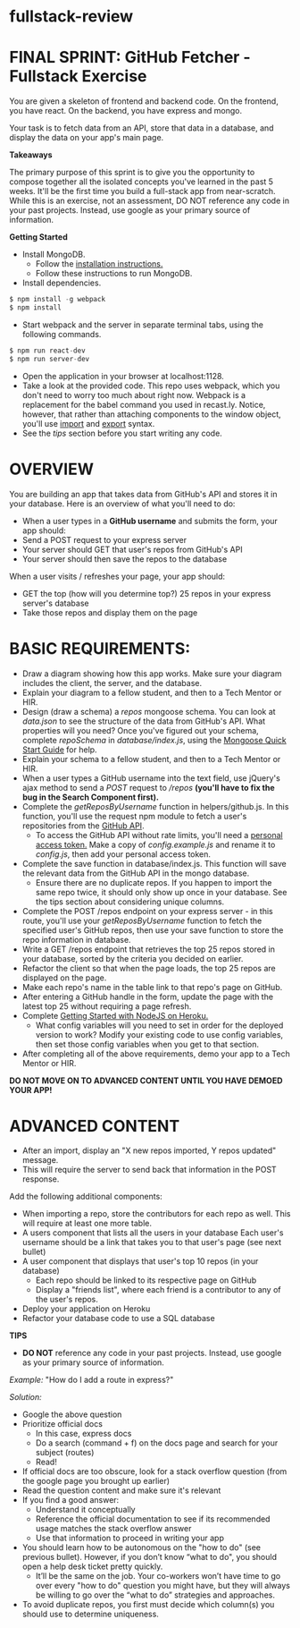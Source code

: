 # fullstack-review


# FINAL SPRINT: GitHub Fetcher - Fullstack Exercise
You are given a skeleton of frontend and backend code. On the frontend, you have react. On the backend, you have express and mongo.

Your task is to fetch data from an API, store that data in a database, and display the data on your app's main page.

**Takeaways**

The primary purpose of this sprint is to give you the opportunity to compose together all the isolated concepts you've learned in the past 5 weeks. It'll be the first time you build a full-stack app from near-scratch. While this is an exercise, not an assessment, DO NOT reference any code in your past projects. Instead, use google as your primary source of information.

**Getting Started**
* Install MongoDB.
  * Follow the [installation instructions.](https://docs.mongodb.com/manual/tutorial/install-mongodb-on-os-x/#install-mongodb-community-edition-with-homebrew)
  * Follow these instructions to run MongoDB.
* Install dependencies.
```javascript
$ npm install -g webpack
$ npm install
```
* Start webpack and the server in separate terminal tabs, using the following commands.
```javascript
$ npm run react-dev
$ npm run server-dev
```
* Open the application in your browser at localhost:1128.
* Take a look at the provided code. This repo uses webpack, which you don't need to worry too much about right now. Webpack is a replacement for the babel command you used in recast.ly. Notice, however, that rather than attaching components to the window object, you'll use [import](https://developer.mozilla.org/en-US/docs/Web/JavaScript/Reference/Statements/import) and [export](https://developer.mozilla.org/en-US/docs/Web/JavaScript/Reference/Statements/export) syntax.
* See the *tips* section before you start writing any code.

# OVERVIEW

You are building an app that takes data from GitHub's API and stores it in your database. Here is an overview of what you'll need to do:

* When a user types in a **GitHub username** and submits the form, your app should:
* Send a POST request to your express server
* Your server should GET that user's repos from GitHub's API
* Your server should then save the repos to the database

When a user visits / refreshes your page, your app should:

* GET the top (how will you determine top?) 25 repos in your express server's database
* Take those repos and display them on the page

# BASIC REQUIREMENTS:
* Draw a diagram showing how this app works. Make sure your diagram includes the client, the server, and the database.
* Explain your diagram to a fellow student, and then to a Tech Mentor or HIR.
* Design (draw a schema) a *repos* mongoose schema. You can look at *data.json* to see the structure of the data from GitHub's API. What properties will you need? Once you've figured out your schema, complete *repoSchema* in *database/index.js*, using the [Mongoose Quick Start Guide](https://mongoosejs.com/docs/index.html) for help.
* Explain your schema to a fellow student, and then to a Tech Mentor or HIR.
* When a user types a GitHub username into the text field, use jQuery's ajax method to send a *POST* request to */repos* **(you'll have to fix the bug in the Search Component first).**
* Complete the *getReposByUsername* function in helpers/github.js. In this function, you'll use the request npm module to fetch a user's repositories from the [GitHub API](https://developer.github.com/v3/).
  * To access the GitHub API without rate limits, you'll need a [personal access token.](https://help.github.com/en/articles/creating-a-personal-access-token-for-the-command-line) Make a copy of *config.example.js* and rename it to *config.js*, then add your personal access token.
* Complete the save function in database/index.js. This function will save the relevant data from the GitHub API in the mongo database.
  * Ensure there are no duplicate repos. If you happen to import the same repo twice, it should only show up once in your database. See the tips section about considering unique columns.
* Complete the POST /repos endpoint on your express server - in this route, you'll use your *getReposByUsername* function to fetch the specified user's GitHub repos, then use your save function to store the repo information in database.
* Write a GET /repos endpoint that retrieves the top 25 repos stored in your database, sorted by the criteria you decided on earlier.
* Refactor the client so that when the page loads, the top 25 repos are displayed on the page.
* Make each repo's name in the table link to that repo's page on GitHub.
* After entering a GitHub handle in the form, update the page with the latest top 25 without requiring a page refresh.
* Complete [Getting Started with NodeJS on Heroku.](https://devcenter.heroku.com/articles/getting-started-with-nodejs)
  * What config variables will you need to set in order for the deployed version to work? Modify your existing code to use config variables, then set those config variables when you get to that section.
* After completing all of the above requirements, demo your app to a Tech Mentor or HIR.

**DO NOT MOVE ON TO ADVANCED CONTENT UNTIL YOU HAVE DEMOED YOUR APP!**

# ADVANCED CONTENT

* After an import, display an "X new repos imported, Y repos updated" message.
* This will require the server to send back that information in the POST response.

Add the following additional components:

* When importing a repo, store the contributors for each repo as well. This will require at least one more table.
* A users component that lists all the users in your database
Each user's username should be a link that takes you to that user's page (see next bullet)
* A user component that displays that user's top 10 repos (in your database)
  * Each repo should be linked to its respective page on GitHub
  * Display a "friends list", where each friend is a contributor to any of the user's repos.
* Deploy your application on Heroku
* Refactor your database code to use a SQL database

**TIPS**

* **DO NOT** reference any code in your past projects. Instead, use google as your primary source of information.

*Example:* "How do I add a route in express?"

*Solution:*
* Google the above question
* Prioritize official docs
  * In this case, express docs
  * Do a search (command + f) on the docs page and search for your subject (routes)
  * Read!
* If official docs are too obscure, look for a stack overflow question (from the google page you brought up earlier)
* Read the question content and make sure it's relevant
* If you find a good answer:
  * Understand it conceptually
  * Reference the official documentation to see if its recommended usage matches the stack overflow answer
  * Use that information to proceed in writing your app
* You should learn how to be autonomous on the "how to do" (see previous bullet). However, if you don’t know “what to do", you should open a help desk ticket pretty quickly.
  * It’ll be the same on the job. Your co-workers won’t have time to go over every "how to do" question you might have, but they will always be willing to go over the “what to do” strategies and approaches.
* To avoid duplicate repos, you first must decide which column(s) you should use to determine uniqueness.

